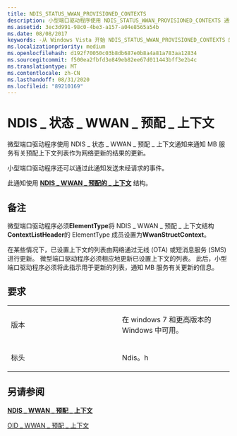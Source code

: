```yaml
---
title: NDIS_STATUS_WWAN_PROVISIONED_CONTEXTS
description: 小型端口驱动程序使用 NDIS_STATUS_WWAN_PROVISIONED_CONTEXTS 通知来通知 MB 服务有关预配上下文列表的更新作为网络更新的结果。
ms.assetid: 3ec3d991-98c0-4be3-a157-a04e8565a54b
ms.date: 08/08/2017
keywords: -从 Windows Vista 开始 NDIS_STATUS_WWAN_PROVISIONED_CONTEXTS 的网络驱动程序
ms.localizationpriority: medium
ms.openlocfilehash: d192f70050c03b8db687e0b8a4a81a783aa12834
ms.sourcegitcommit: f500ea2fbfd3e849eb82ee67d011443bff3e2b4c
ms.translationtype: MT
ms.contentlocale: zh-CN
ms.lasthandoff: 08/31/2020
ms.locfileid: "89210169"
---
```

# <a name="ndis_status_wwan_provisioned_contexts"></a>NDIS \_ 状态 \_ WWAN \_ 预配 \_ 上下文


微型端口驱动程序使用 NDIS \_ 状态 \_ WWAN \_ 预配 \_ 上下文通知来通知 MB 服务有关预配上下文列表作为网络更新的结果的更新。

小型端口驱动程序还可以通过此通知发送未经请求的事件。

此通知使用 [**NDIS \_ WWAN \_ 预配的 \_ 上下文**](/windows-hardware/drivers/ddi/ndiswwan/ns-ndiswwan-_ndis_wwan_provisioned_contexts) 结构。

<a name="remarks"></a>备注
-------

微型端口驱动程序必须**ElementType**将 NDIS \_ WWAN \_ 预配 \_ 上下文结构**ContextListHeader**的 ElementType 成员设置为**WwanStructContext**。

在某些情况下，已设置上下文的列表由网络通过无线 (OTA) 或短消息服务 (SMS) 进行更新。 微型端口驱动程序必须相应地更新已设置上下文的列表。 此后，小型端口驱动程序必须将此指示用于更新的列表，通知 MB 服务有关更新的信息。

<a name="requirements"></a>要求
------------

<table>
<colgroup>
<col width="50%" />
<col width="50%" />
</colgroup>
<tbody>
<tr class="odd">
<td><p>版本</p></td>
<td><p>在 windows 7 和更高版本的 Windows 中可用。</p></td>
</tr>
<tr class="even">
<td><p>标头</p></td>
<td>Ndis。h</td>
</tr>
</tbody>
</table>

## <a name="see-also"></a>另请参阅


[**NDIS \_ WWAN \_ 预配 \_ 上下文**](/windows-hardware/drivers/ddi/ndiswwan/ns-ndiswwan-_ndis_wwan_provisioned_contexts)

[OID \_ WWAN \_ 预配 \_ 上下文](oid-wwan-provisioned-contexts.md)

 

